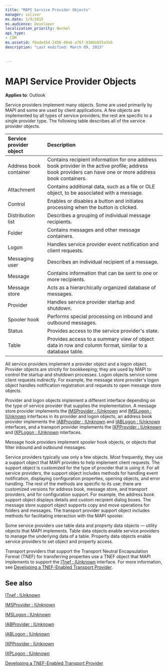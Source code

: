 ```yaml
---
title: "MAPI Service Provider Objects"
manager: soliver
ms.date: 3/9/2015
ms.audience: Developer
localization_priority: Normal
api_type:
- COM
ms.assetid: f8ade454-2450-49e6-a76f-93801055a7e5
description: "Last modified: March 09, 2015"
 
 
---
```


# MAPI Service Provider Objects

  
  
**Applies to**: Outlook 
  
Service providers implement many objects. Some are used primarily by MAPI and some are used by client applications. A few objects are implemented by all types of service providers; the rest are specific to a single provider type. The following table describes all of the service provider objects.
  
|**Service provider object**|**Description**|
|:-----|:-----|
|Address book container  <br/> |Contains recipient information for one address book provider in the active profile; address book providers can have one or more address book containers.  <br/> |
|Attachment  <br/> |Contains additional data, such as a file or OLE object, to be associated with a message.  <br/> |
|Control  <br/> |Enables or disables a button and initiates processing when the button is clicked.  <br/> |
|Distribution list  <br/> |Describes a grouping of individual message recipients.  <br/> |
|Folder  <br/> |Contains messages and other message containers.  <br/> |
|Logon  <br/> |Handles service provider event notification and client requests.  <br/> |
|Messaging user  <br/> |Describes an individual recipient of a message.  <br/> |
|Message  <br/> |Contains information that can be sent to one or more recipients.  <br/> |
|Message store  <br/> |Acts as a hierarchically organized database of messages.  <br/> |
|Provider  <br/> |Handles service provider startup and shutdown.  <br/> |
|Spooler hook  <br/> |Performs special processing on inbound and outbound messages.  <br/> |
|Status  <br/> |Provides access to the service provider's state.  <br/> |
|Table  <br/> |Provides access to a summary view of object data in row and column format, similar to a database table.  <br/> |
   
All service providers implement a provider object and a logon object. Provider objects are strictly for bookkeeping; they are used by MAPI to control the startup and shutdown processes. Logon objects service some client requests indirectly. For example, the message store provider's logon object handles notification registration and requests to open message store objects. 
  
Provider and logon objects implement a different interface depending on the type of service provider that supplies the implementation. A message store provider implements the [IMSProvider : IUnknown](imsprovideriunknown.md) and [IMSLogon : IUnknown](imslogoniunknown.md) interfaces in its provider and logon objects, an address book provider implements the [IABProvider : IUnknown](iabprovideriunknown.md) and [IABLogon : IUnknown](iablogoniunknown.md) interfaces, and a transport provider implements the [IXPProvider : IUnknown](ixpprovideriunknown.md) and [IXPLogon : IUnknown](ixplogoniunknown.md) interfaces. 
  
Message hook providers implement spooler hook objects, or objects that filter inbound and outbound messages.
  
Service providers typically use only a few objects. Most frequently, they use a support object that MAPI provides to help implement client requests. The support object is customized for the type of provider that is using it. For all service providers, the support object includes methods for handling event notification, displaying configuration properties, opening objects, and error handling. The rest of the methods are specific to its use; there are customized versions for address book, message store, and transport providers, and for configuration support. For example, the address book support object displays details and custom recipient dialog boxes. The message store support object supports copy and move operations for folders and messages. The transport provider support object includes methods for facilitating interaction with the MAPI spooler. 
  
Some service providers use table data and property data objects — utility objects that MAPI implements. Table data objects enable service providers to manage the underlying data of a table. Property data objects enable service providers to set object and property access. 
  
Transport providers that support the Transport Neutral Encapsulation Format (TNEF) for transferring properties use a TNEF object that MAPI implements to support the [ITnef : IUnknown](itnefiunknown.md) interface. For more information, see [Developing a TNEF-Enabled Transport Provider](developing-a-tnef-enabled-transport-provider.md). 
  
## See also



[ITnef : IUnknown](itnefiunknown.md)
  
[IMSProvider : IUnknown](imsprovideriunknown.md)
  
[IMSLogon : IUnknown](imslogoniunknown.md)
  
[IABProvider : IUnknown](iabprovideriunknown.md)
  
[IABLogon : IUnknown](iablogoniunknown.md)
  
[IXPProvider : IUnknown](ixpprovideriunknown.md)
  
[IXPLogon : IUnknown](ixplogoniunknown.md)


[Developing a TNEF-Enabled Transport Provider](developing-a-tnef-enabled-transport-provider.md)

